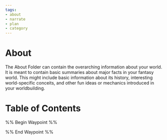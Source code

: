 ```yaml
---
tags:
- about
- narrate
- plan
- category
---
```

# About
The About Folder can contain the overarching information about your world. It is meant to contain basic summaries about major facts in your fantasy world. This might include basic information about its history, interesting world-specific conceits, and other fun ideas or mechanics introduced in your worldbuilding.
# Table of Contents
%% Begin Waypoint %%


%% End Waypoint %%

